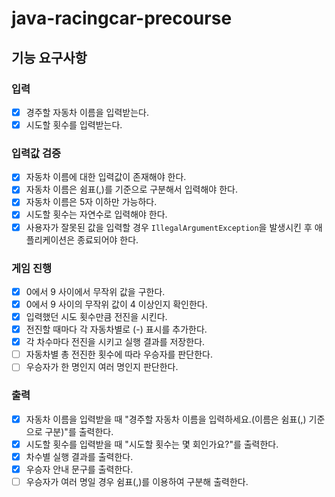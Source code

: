 # java-racingcar-precourse

## 기능 요구사항

### 입력

- [x] 경주할 자동차 이름을 입력받는다.
- [x] 시도할 횟수를 입력받는다.

### 입력값 검증

- [x] 자동차 이름에 대한 입력값이 존재해야 한다.
- [x] 자동차 이름은 쉼표(,)를 기준으로 구분해서 입력해야 한다.
- [x] 자동차 이름은 5자 이하만 가능하다.
- [x] 시도할 횟수는 자연수로 입력해야 한다.
- [x] 사용자가 잘못된 값을 입력할 경우 `IllegalArgumentException`을 발생시킨 후 애플리케이션은 종료되어야 한다.

### 게임 진행

- [x] 0에서 9 사이에서 무작위 값을 구한다.
- [x] 0에서 9 사이의 무작위 값이 4 이상인지 확인한다.
- [x] 입력했던 시도 횟수만큼 전진을 시킨다.
- [x] 전진할 때마다 각 자동차별로 (-) 표시를 추가한다.
- [x] 각 차수마다 전진을 시키고 실행 결과를 저장한다.
- [ ] 자동차별 총 전진한 횟수에 따라 우승자를 판단한다.
- [ ] 우승자가 한 명인지 여러 명인지 판단한다.

### 출력

- [x] 자동차 이름을 입력받을 때 "경주할 자동차 이름을 입력하세요.(이름은 쉼표(,) 기준으로 구분)"를 출력한다.
- [x] 시도할 횟수를 입력받을 때 "시도할 횟수는 몇 회인가요?"를 출력한다.
- [x] 차수별 실행 결과를 출력한다.
- [x] 우승자 안내 문구를 출력한다.
- [ ] 우승자가 여러 명일 경우 쉼표(,)를 이용하여 구분해 출력한다.
